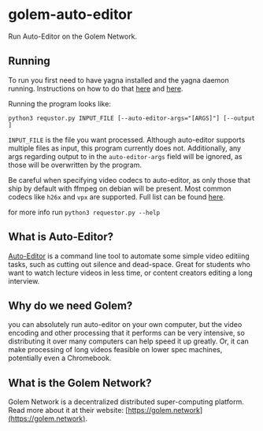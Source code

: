 # golem-auto-editor
Run Auto-Editor on the Golem Network.

## Running
To run you first need to have yagna installed and the yagna daemon running. Instructions on how to do that [here](https://handbook.golem.network/requestor-tutorials/flash-tutorial-of-requestor-development) and [here](https://handbook.golem.network/requestor-tutorials/flash-tutorial-of-requestor-development/run-first-task-on-golem).

Running the program looks like: 

```python3 requstor.py INPUT_FILE [--auto-editor-args="[ARGS]"] [--output ]```

`INPUT_FILE` is the file you want processed. Although auto-editor supports multiple files as input, this program currently does not. Additionally, any args regarding output to in the `auto-editor-args` field will be ignored, as those will be overwritten by the program.

Be careful when specifying video codecs to auto-editor, as only those that ship by default with ffmpeg on debian will be present. Most common codecs like `h26x` and `vpx` are supported. Full list can be found [here](codecs.txt).

for more info run ```python3 requestor.py --help``` 


## What is Auto-Editor?
[Auto-Editor](https://auto-editor.com/) is a command line tool to automate some simple video editiing tasks, such as cutting out silence and dead-space. Great for students who want to watch lecture videos in less time, or content creators editing a long interview.

## Why do we need Golem?
you can absolutely run auto-editor on your own computer, but the video encoding and other processing that it performs can be very intensive, so distributing it over many computers can help speed it up greatly. Or, it can make processing of long videos feasible on lower spec machines, potentially even a Chromebook. 



## What is the Golem Network?
Golem Network is a decentralized distributed super-computing platform. Read more about it at their website: [https://golem.network](https://golem.network).


